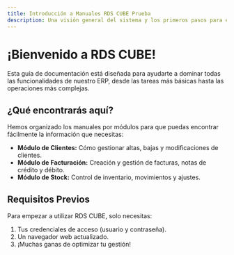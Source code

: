 ```yaml
---
title: Introducción a Manuales RDS CUBE Prueba
description: Una visión general del sistema y los primeros pasos para empezar a trabajar.
---
```


# ¡Bienvenido a RDS CUBE!

Esta guía de documentación está diseñada para ayudarte a dominar todas las funcionalidades de nuestro ERP, desde las tareas más básicas hasta las operaciones más complejas.

## ¿Qué encontrarás aquí?

Hemos organizado los manuales por módulos para que puedas encontrar fácilmente la información que necesitas:

- **Módulo de Clientes:** Cómo gestionar altas, bajas y modificaciones de clientes.
- **Módulo de Facturación:** Creación y gestión de facturas, notas de crédito y débito.
- **Módulo de Stock:** Control de inventario, movimientos y ajustes.

## Requisitos Previos

Para empezar a utilizar RDS CUBE, solo necesitas:
1.  Tus credenciales de acceso (usuario y contraseña).
2.  Un navegador web actualizado.
3.  ¡Muchas ganas de optimizar tu gestión!